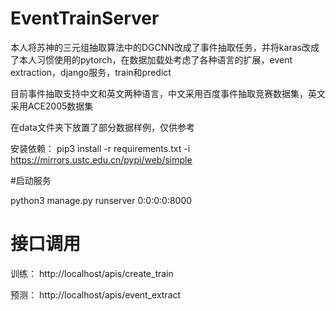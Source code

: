 # EventTrainServer
本人将苏神的三元组抽取算法中的DGCNN改成了事件抽取任务，并将karas改成了本人习惯使用的pytorch，在数据加载处考虑了各种语言的扩展，event extraction，django服务，train和predict

目前事件抽取支持中文和英文两种语言，中文采用百度事件抽取竞赛数据集，英文采用ACE2005数据集

在data文件夹下放置了部分数据样例，仅供参考

安装依赖：
pip3 install -r requirements.txt -i https://mirrors.ustc.edu.cn/pypi/web/simple

#启动服务

python3 manage.py runserver 0:0:0:0:8000

# 接口调用

训练：
http://localhost/apis/create_train

预测：
http://localhost/apis/event_extract



